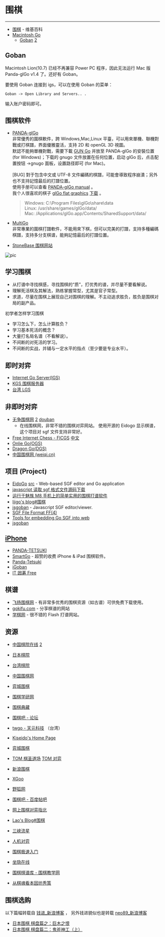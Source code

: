 
# 围棋

----

* [围棋](http://zh.wikipedia.org/zh/%E5%9B%B4%E6%A3%8B) - 维基百科
* [Macintosh Go](http://senseis.xmp.net/?MacintoshGo)
    * [Goban](http://www.gobanapp.com/)
[2](http://www.sente.ch/software/goban/)

## Goban


Macintosh Lion(10.7) 已经不再兼容 Power PC 程序，因此无法运行 Mac 版
Panda-glGo v1.4 了。还好有 Goban。

要使用 Goban 连接到 igs，可以在使用 Goban 的菜单：

```
Goban -> Open Library and Servers.. .
```

输入账户密码即可。


## 围棋软件

* [PANDA-glGo](http://www.pandanet.co.jp/English/glGo) <br />
    非常優秀的圍棋軟件，跨 Windows,Mac,Linux 平臺，可以用來單機、聯機對戰或打棋譜，界面優雅靈活，支持 2D 和 openGL 3D 視圖。<br />
    默認不能夠單機對戰，需要下載 [GUN Go](http://www.gnu.org/software/gnugo/gnugo.html) 并放至 PANDA-glGo 的安裝位置 (for Windows)；下载的 gnugo 文件放置在任何位置，启动 glGo 后，点击配置按钮 ->gnugo 面板，设置路径即可 (for Mac)。<br /><br />
    [BUG] 對于包含中文或 UTF-8 文件編碼的棋譜，可能會導致程序崩潰；另外也不支持記憶最后的打譜位置。<br />
    使用手册可以查看 [PANDA-glGo manual](http://www.pandanet.co.jp/English/glgo/manual/index.html) 。<br />
    我个人很喜欢的棋子 [glGo flat graphics](http://frankiii.blogspot.com/2005/08/glgo-flat-graphics.html)
    [下载](http://fejes.net/frank/go/files/glgo_images_flat.zip) 。

    > Windows: C:\Program Files\glGo\share\data<br />
    > Linux: /usr/share/games/glGo/data/<br />
    > Mac: /Applications/glGo.app/Contents/SharedSupport/data/

* [MultiGo](http://www.ruijiang.com/multigo/chs/) <br />
    非常專業的圍棋打譜軟件，不能用來下棋，但可以完美的打譜，支持多種編碼棋譜，支持多分支棋谱，能夠記憶最后的打譜位置。
* [StoneBase 围棋网站](http://www.stonebase.cn/stonebase/chs/)

![pic](http://farm5.static.flickr.com/4126/4845320309_053e1f1b47_b.jpg)

## 学习围棋

* 从打谱中寻找棋感，寻找围棋的“质”，打优秀的谱，并尽量不要看解说。
* 理解死活棋及其解法，熟练掌握常型，尤其是官子常型。
* 求道，尽量在围棋上展现自己对围棋的理解。不主动追求胜负，胜负是围棋对局的副产品。

初学者怎样学习围棋

* 学习怎么下，怎么计算胜负？
* 学习基本死活的概念？
* 大量打名局名谱（不看解说）。
* 不间断的对死活的学习。
* 不间断的实战，并辅与一定水平的指点（至少要是专业水平）。

## 即时对弈

* [Internet Go Server(IGS)](http://pandanet-igs.com/communities/pandanet)
* [KGS 围棋服务器](http://www.gokgs.com/)
* [台湾 LGS](http://www.lgs.taiwango.net/)


## 非即时对弈

* [无争围棋网](http://www.wuzheng.org/)
[2](http://nostrive.appspot.com/)
[douban](http://www.douban.com/group/go_nostrive/)
    - 在线围棋网，非常不错的围棋对弈网站。
    使用开源的 Eidogo 显示棋谱，这个项目对 sgf 文件支持非常好。
* [Free Internet Chess - FICGS](http://www.ficgs.com/)
[中文](http://www.ficgs.com/%E5%9B%BD%E9%99%85%E8%B1%A1%E6%A3%8B-%E5%9C%8D%E6%A3%8B_chn.html)
* [Onlie Go(OGS)](http://www.online-go.com/)
* [Dragon Go(DGS)](http://www.dragongoserver.net/)
* [中国围棋网 (weiqi.cn)](http://home.weiqi.cn/)

## 项目 (Project)

* [EidoGo](http://eidogo.com/)  [src](http://github.com/jkk/eidogo) - Web-based SGF editor and Go application
* [javascript 读取 sgf 格式文件源码下载](http://down.0379zd.com/news/show/22004.htm)
* [运行于魅族 M8 手机上的简单实用的围棋打谱软件](http://code.google.com/p/m8weiqipu/)
* [liigo's blog#围棋](http://blog.csdn.net/liigo/category/138130.aspx)
* [jsgoban](http://sourceforge.net/projects/jsgoban/) - Javascript SGF editor/viewer.
* [SGF File Format FF(4)](http://www.red-bean.com/sgf/)
* [Tools for embedding Go SGF into web](http://herebox.org/go/tools/)
* [jsgoban](http://sourceforge.net/projects/jsgoban/)

## [iPhone](iPhone.md)

* [PANDA-TETSUKI](http://www.gentgo.be/tetsuki/)
* [SmartGo](http://www.smartgo.com/) - 超赞的收费 iPhone & iPad 围棋软件。
* [Panda-Tetsuki](https://itunes.apple.com/jp/app/panda-tetsuki/id406456426?mt=8)
* [iGoban](https://itunes.apple.com/jp/app/igoban/id411817816?mt=8)
* [IT 囲碁 Free](https://itunes.apple.com/jp/app/it-wei-qi-free/id350072770?mt=8)

## 棋谱

* [飞扬围棋网](http://www.flygo.net/index1.html) - 有非常多优秀的围棋资源（如古谱）可供免费下载使用。
* [gokifu.com](http://gokifu.com/) - 分享棋谱的网站
* [学棋网](http://www.xueqi.cn/) - 很不错的 Flash 打谱网站。


## 资源

* [中国棋院在线](http://www.weiqi.cc/)  [2](http://www.weiqi.org.cn/)
* [日本棋院](http://www.nihonkiin.or.jp/)
* [台湾棋院](http://www.taiwango.org.tw/)
* [中国围棋网](http://www.weiqi.net/)
* [弈城围棋](http://www.eweiqi.com/)
* [围棋学研网](http://www.weiqiok.com/)
* [围棋典藏](http://www.weiqidc.com/)
* [围棋吧 - 论坛](http://www.weiqibar.com/)
* [twgo - 天元科技](http://www.twgo.net/) （台湾）
* [Kiseido's Home Page](http://www.kiseido.com/)
* [弈城围棋](http://www.eweiqi.com/)
* [TOM 棋圣道场](http://weiqi.sports.tom.com/)  [TOM 对弈](http://duiyi.sports.tom.com/)
* [新浪围棋](http://duiyi.sina.com.cn/)
* [XGoo](http://www.xgoo.org/)
* [野狐网](http://www.foxwq.com/)
* [围棋吧 - 百度帖吧](http://tieba.baidu.com/f?kw=%CE%A7%C6%E5)
* [网上围棋对弈指北](http://imtho.com/2009/03/blog-post.html)
* [Lao's Blog#围棋](http://imtho.com/labels/5Zu05qOL.html)
* [三峡流星](http://blog.sina.com.cn/langsanzi)
* [人机对弈](http://www.computergo.net/forum/index.php)
* [围棋极速入门](http://docs.google.com/fileview?id=0Bz11TXLB1e1LZTViY2Y5YTMtOTA4MS00YjhmLTgzN2EtMzg5ZThiMjJmZmVk&hl=zh_CN)
* [坐隐在线](http://www.zuoyin.net/)
* [围棋棋谱库 - 围棋教学网](http://qipu.weiqi123.com/)

* [从棋魂看本因坊秀策](http://www.weiqi8.com/viewArticle-1437.aspx)

## 围棋选购

以下篇幅转载自 [钱进_新浪博客](http://blog.sina.com.cn/liuyingxp27) ，
另外钱进貌似也是转载 [neo89_新浪博客](http://blog.sina.com.cn/u/1409206171)

* [日本围棋 棋盘篇之：巨木之恨](igo-chessboard-0.md)
* [日本围棋   棋盘篇二：鬼斧神工（上）](igo-chessboard-1.md)
